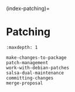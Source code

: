 (index-patching)=
# Patching

```{toctree}
:maxdepth: 1

make-changes-to-package
patch-management
work-with-debian-patches
salsa-dual-maintenance
committing-changes
merge-proposal
```
